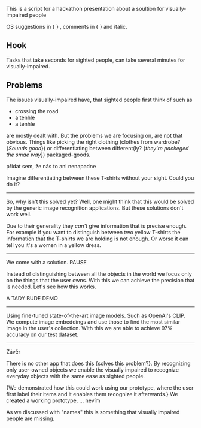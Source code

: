 This is a script for a hackathon presentation about a soultion for visually-impaired people


OS suggestions in { } , comments in { } and italic.

## Hook

Tasks that take seconds for sighted people, can take several minutes for visually-impaired.

## Problems

The issues visually-impaired have, that sighted people first think of such as

- crossing the road
- a tenhle
- a tenhle

are mostly dealt with. But the problems we are focusing on, are not that obvious.
Things like picking the right clothing (clothes from wardrobe? {*Sounds good*}) or differentiating between different(ly? {*they're packeged the smae way*}) packaged-goods.

přidat sem, že nás to ani nenapadne

[//]: # (While these things may be a routine for sighted people,)

[//]: # (they can pose a *significant* challenge for visually-impaired.)

Imagine differentiating between these T-shirts without your sight. Could you do it?

----

So, why isn't this solved yet? Well, one might think that this would be solved
by the generic image recognition applications. But these solutions don't work well.

Due to their generality they *can't* give information that is precise enough. For example
if you want to distinguish between two yellow T-shirts the information that the T-shirts
we are holding is not enough. Or worse it can tell you it's a women in a yellow dress.

----

We come with a solution. PAUSE

Instead of distinguishing between all the objects in the world we focus only on the things
that the user owns. With this we can achieve the precision that is needed. Let's see how
this works.

A TADY BUDE DEMO

---- 

Using fine-tuned state-of-the-art image models. Such as OpenAI's CLIP.
We compute image embeddings and use those to find the most similar image in the user's
collection. With this we are able to achieve 97% accuracy on our test dataset.


---
Závěr

There is no other app that does this {solves this problem?}. By recognizing only user-owned objects
we enable the visually impaired to recognize
everyday objects with the same ease as sighted people.

{We demonstrated how this could work using our prototype, where the user first label their items and
it enables them recognize it afterwards.}
We created a working prototype, ... nevím

As we discussed with "names" this is something that visually impaired people are missing. 

